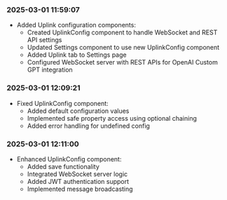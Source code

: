 ### 2025-03-01 11:59:07
- Added Uplink configuration components:
  - Created UplinkConfig component to handle WebSocket and REST API settings
  - Updated Settings component to use new UplinkConfig component
  - Added Uplink tab to Settings page
  - Configured WebSocket server with REST APIs for OpenAI Custom GPT integration

### 2025-03-01 12:09:21
- Fixed UplinkConfig component:
  - Added default configuration values
  - Implemented safe property access using optional chaining
  - Added error handling for undefined config

### 2025-03-01 12:11:00
- Enhanced UplinkConfig component:
  - Added save functionality
  - Integrated WebSocket server logic
  - Added JWT authentication support
  - Implemented message broadcasting
